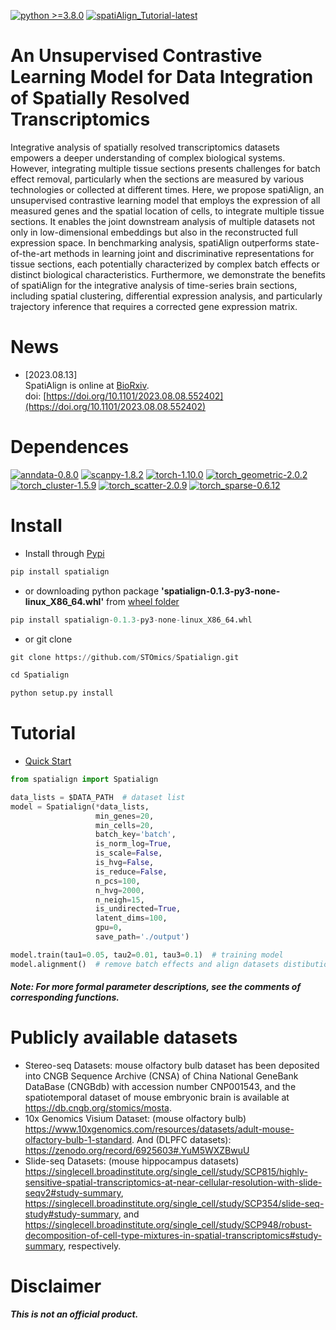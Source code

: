[![python >=3.8.0](https://img.shields.io/badge/python-3.8.0-brightgreen)](https://www.python.org/)
[![spatiAlign_Tutorial-latest](https://img.shields.io/badge/Documentation-latest-informational)](https://spatialign-tutorials.readthedocs.io/en/latest/Installation.html)
# An Unsupervised Contrastive Learning Model for Data Integration of Spatially Resolved Transcriptomics               
Integrative analysis of spatially resolved transcriptomics datasets empowers a deeper understanding of complex biological systems. However, integrating multiple tissue sections presents challenges for batch effect removal, particularly when the sections are measured by various technologies or collected at different times. Here, we propose spatiAlign, an unsupervised contrastive learning model that employs the expression of all measured genes and the spatial location of cells, to integrate multiple tissue sections. It enables the joint downstream analysis of multiple datasets not only in low-dimensional embeddings but also in the reconstructed full expression space. In benchmarking analysis, spatiAlign outperforms state-of-the-art methods in learning joint and discriminative representations for tissue sections, each potentially characterized by complex batch effects or distinct biological characteristics. Furthermore, we demonstrate the benefits of spatiAlign for the integrative analysis of time-series brain sections, including spatial clustering, differential expression analysis, and particularly trajectory inference that requires a corrected gene expression matrix.        
        
# News  
- [2023.08.13]     
  SpatiAlign is online at [BioRxiv](https://www.biorxiv.org/content/10.1101/2023.08.08.552402v1).        
  doi: [https://doi.org/10.1101/2023.08.08.552402](https://doi.org/10.1101/2023.08.08.552402)       
            
# Dependences       
[![anndata-0.8.0](https://img.shields.io/badge/anndata-0.8.0-red)](https://pypi.org/project/anndata/#history)
[![scanpy-1.8.2](https://img.shields.io/badge/scanpy-1.8.2-lightgrey)](https://pypi.org/project/scanpy/)
[![torch-1.10.0](https://img.shields.io/badge/torch-1.10.0-brightgreen)](https://pytorch.org/get-started/previous-versions/)
[![torch_geometric-2.0.2](https://img.shields.io/badge/torch_geometric-2.0.2-yellow)](https://pytorch-geometric.readthedocs.io/en/latest/install/installation.html)
[![torch_cluster-1.5.9](https://img.shields.io/badge/torch_cluster-1.5.9-green)](https://data.pyg.org/whl/torch-1.10.0%2Bcu113.html)
[![torch_scatter-2.0.9](https://img.shields.io/badge/torch_scatter-2.0.9-informational)](https://data.pyg.org/whl/torch-1.10.0%2Bcu113.html)
[![torch_sparse-0.6.12](https://img.shields.io/badge/torch_sparse-0.6.12-9cf)](https://data.pyg.org/whl/torch-1.10.0%2Bcu113.html)           
	
        
# Install     
- Install through [Pypi](https://pypi.org/project/spatialign/)
```python
pip install spatialign
```

- or downloading python package **'spatialign-0.1.3-py3-none-linux_X86_64.whl'** from [wheel folder](https://github.com/STOmics/Spatialign/tree/main/wheel)

```python
pip install spatialign-0.1.3-py3-none-linux_X86_64.whl
```

- or git clone
```python
git clone https://github.com/STOmics/Spatialign.git

cd Spatialign

python setup.py install
```
	
        
# Tutorial
- [Quick Start](https://spatialign-tutorials.readthedocs.io/en/latest/)
                        
```python
from spatialign import Spatialign

data_lists = $DATA_PATH  # dataset list
model = Spatialign(*data_lists,
                   min_genes=20,
                   min_cells=20,
                   batch_key='batch',
                   is_norm_log=True,
                   is_scale=False,
                   is_hvg=False,
                   is_reduce=False,
                   n_pcs=100,
                   n_hvg=2000,
                   n_neigh=15,
                   is_undirected=True,
                   latent_dims=100,
                   gpu=0,
                   save_path='./output')

model.train(tau1=0.05, tau2=0.01, tau3=0.1)  # training model
model.alignment()  # remove batch effects and align datasets distibution
```
#### ***Note: For more formal parameter descriptions, see the comments of corresponding functions.***           
	
        
# Publicly available datasets            
- Stereo-seq Datasets: mouse olfactory bulb dataset has been deposited into CNGB Sequence Archive (CNSA) of China National GeneBank DataBase (CNGBdb) with accession number CNP001543, and the spatiotemporal dataset of mouse embryonic brain is available at https://db.cngb.org/stomics/mosta.          
- 10x Genomics Visium Dataset: (mouse olfactory bulb) https://www.10xgenomics.com/resources/datasets/adult-mouse-olfactory-bulb-1-standard. And (DLPFC datasets): https://zenodo.org/record/6925603#.YuM5WXZBwuU  
- Slide-seq Datasets: (mouse hippocampus datasets) https://singlecell.broadinstitute.org/single_cell/study/SCP815/highly-sensitive-spatial-transcriptomics-at-near-cellular-resolution-with-slide-seqv2#study-summary, https://singlecell.broadinstitute.org/single_cell/study/SCP354/slide-seq-study#study-summary, and https://singlecell.broadinstitute.org/single_cell/study/SCP948/robust-decomposition-of-cell-type-mixtures-in-spatial-transcriptomics#study-summary, respectively.
	
		
# Disclaimer        
***This is not an official product.***        
         

        
